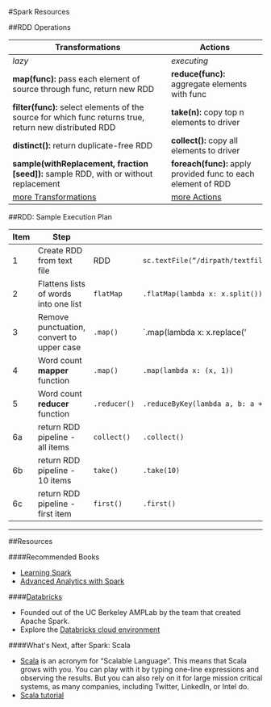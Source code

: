 #Spark Resources

##RDD Operations

Transformations | Actions 
--- | --- 
*lazy*  | *executing* 
**map(func):** pass each element of source through func, return new RDD | **reduce(func):** aggregate elements with func
**filter(func):** select elements of the source for which func returns true, return new distributed RDD | **take(n):** copy top n elements to driver
**distinct():** return duplicate-free RDD | **collect():** copy all elements to driver
**sample(withReplacement, fraction [seed]):** sample RDD, with or without replacement |  **foreach(func):** apply provided func to each element of RDD
[more Transformations](http://spark.apache.org/docs/latest/programming-guide.html#transformations) | [more Actions](http://spark.apache.org/docs/latest/programming-guide.html#actions)

##RDD:  Sample Execution Plan

Item | Step |   |  | 
---- | ---- |----|----| 
1   | Create RDD from text file             | RDD            | `sc.textFile(“/dirpath/textfile.txt”)`  
2   | Flattens lists of words into one list  | `flatMap`      | `.flatMap(lambda x: x.split())`
3   | Remove punctuation, convert to upper case  | `.map()`   | `.map(lambda x: x.replace('|', '').replace('.', '').replace('-', '').replace(' ', '').replace('&', '').replace('#','').upper())`
4   | Word count **mapper** function            | `.map()`       | `.map(lambda x: (x, 1))`
5   | Word count **reducer** function           | `.reducer()`   | `.reduceByKey(lambda a, b: a + b)`
6a  | return RDD pipeline - all items       | `collect()`    |  `.collect()`
6b  | return RDD pipeline - 10 items        | `take()`       | `.take(10)`
6c  | return RDD pipeline - first item      | `first()`      | `.first()`





---

##Resources

####Recommended Books
* [Learning Spark](http://shop.oreilly.com/product/0636920028512.do)
* [Advanced Analytics with Spark](http://shop.oreilly.com/product/0636920035091.do)

####[Databricks](https://databricks.com/)  
* Founded out of the UC Berkeley AMPLab by the team that created Apache Spark.  
* Explore the [Databricks cloud environment](https://databricks.com/product/getting-started-with-apache-spark-on-databricks)

####What's Next, after Spark:  Scala
* [Scala](http://www.scala-lang.org/index.html) is an acronym for “Scalable Language”. This means that Scala grows with you. You can play with it by typing one-line expressions and observing the results. But you can also rely on it for large mission critical systems, as many companies, including Twitter, LinkedIn, or Intel do.
* [Scala tutorial](http://www.tutorialspoint.com/scala/)
  
